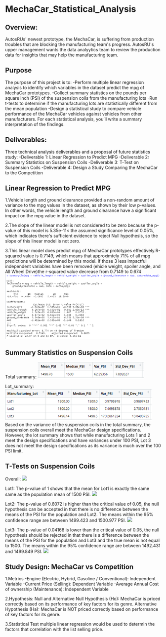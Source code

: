 # MechaCar_Statistical_Analysis

## Overview:
AutosRUs' newest prototype, the MechaCar, is suffering from production troubles that are blocking the manufacturing team's progress. AutosRU's upper management wants the data analyytics team to review the production data for insights that may help the manufacturing team.

## Purpose
The purpose of this project is to:
-Perform multiple linear regression analysis to identify which variables in the dataset predict the mpg of MechaCar prototypes.
-Collect summary statistics on the pounds per square inch (PSI) of the suspension coils from the manufacturing lots
-Run t-tests to determine if the manufacturing lots are statistically different from the mean population
-Design a statistical study to compare vehicle performance of the MechaCar vehicles against vehicles from other manufacturers. For each statistical analysis, you’ll write a summary interpretation of the findings.

## Deliverables:
Three technical analysis deliverables and a proposal of future statistics study:
-Deliverable 1: Linear Regression to Predict MPG
-Deliverable 2: Summary Statistics on Suspension Coils
-Deliverable 3: T-Test on Suspension Coils
-Deliverable 4: Design a Study Comparing the MechaCar to the Competition

## Linear Regression to Predict MPG
1.Vehicle length and ground clearance provided a non-random amount of variance to the mpg values in the dataset, as shown by their low p-values. In other words, the vehicle length and ground clearance have a significant impact on the mpg value in the dataset.

2.The slope of the linear model is not considered to be zero because the p-value of this model is 5.35e-11< the assumed significance level of 0.05%, which indicates there's sufficient evidence to reject Null hypothesis, so the slope of this linear model is not zero.

3.This linear model does predict mpg of MechaCar prototypes effectively.R-squared value is 0.7149, which means that approximtely 71% of all mpg predictions will be determined by this model.
If those 3 less impactful independent variables have been removed (ehicle weight, spoiler angle, and All Wheel Drive)the r-squared value decrease from 0.7149 to 0.674
![](Images/Linear_Regression_to_Predict_MPG.PNG)

## Summary Statistics on Suspension Coils
Total summary:
![](Images/suspension_coils_total_summary.PNG)

Lot_summary:
![](Images/suspension_coils_lot_summary.PNG)
Based on the variance of the suspension coils in the total summary, the suspension coils overall meet the MechaCar design specifications. However, the lot summary shows that while manufacturing Lots 1 and 2 meet the design specifications and have variances under 100 PSI, Lot 3 does not meet the design specifications as its variance is much over the 100 PSI limit.

## T-Tests on Suspension Coils
Overall:
![](Image/Overall_suspension_coil_T_test.PNG)

Lot1:
The p-value of 1 shows that the mean for Lot1 is exactly the same same as the population mean of 1500 PSI.
![](Image/Lot1_suspension_coil_T_test.PNG)

Lot2:
The p-value of 0.6072 is higher than the critical value of 0.05, the null hypothesis can be accepted in that there is no difference between the means of the PSI for the population and Lot2. The means within the 95% confidence range are between 1499.423 and 1500.977 PSI.
![](Image/Lot2_suspension_coil_T_test.PNG)

Lot3:
The p-value of 0.04168 is lower than the critical value of 0.05, the null hypothesis should be rejected in that there is a difference between the means of the PSI for the population and Lot3 and the true mean is not equal to 1500. The means within the 95% confidence range are between 1492.431 and 1499.849 PSI.
![](Image/Lot3_suspension_coil_T_test.PNG)

## Study Design: MechaCar vs Competition
1.Metrics
-Engine (Electric, Hybrid, Gasoline / Conventional): Independent Variable
-Current Price (Selling): Dependent Variable
-Average Annual Cost of ownership (Maintenance): Independent Variable

2.Hypothesis: Null and Alternative
Null Hypothesis (Ho): MechaCar is priced correctly based on its performance of key factors for its genre.
Alternative Hypothesis (Ha): MechaCar is NOT priced correctly based on performance of key factors for its genre.

3.Statistical Test
multiple linear regression would be used to determin the factors that correlation with the list selling price.






















